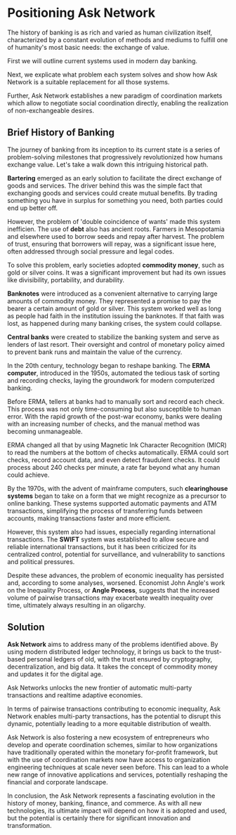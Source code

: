 # Positioning Ask Network

The history of banking is as rich and varied as human civilization itself, characterized by a constant evolution of methods and mediums to fulfill one of humanity's most basic needs: the exchange of value.

First we will outline current systems used in modern day banking.

Next, we explicate what problem each system solves and show how Ask Network is a suitable replacement for all those systems.

Further, Ask Network establishes a new paradigm of coordination markets which allow to negotiate social coordination directly, enabling the realization of non-exchangeable desires.

## Brief History of Banking

The journey of banking from its inception to its current state is a series of problem-solving milestones that progressively revolutionized how humans exchange value. Let's take a walk down this intriguing historical path.

**Bartering** emerged as an early solution to facilitate the direct exchange of goods and services. The driver behind this was the simple fact that exchanging goods and services could create mutual benefits. By trading something you have in surplus for something you need, both parties could end up better off.

However, the problem of 'double coincidence of wants' made this system inefficien. The use of **debt** also has ancient roots. Farmers in Mesopotamia and elsewhere used to borrow seeds and repay after harvest. The problem of trust, ensuring that borrowers will repay, was a significant issue here, often addressed through social pressure and legal codes.

To solve this problem, early societies adopted **commodity money**, such as gold or silver coins. It was a significant improvement but had its own issues like divisibility, portability, and durability.

**Banknotes** were introduced as a convenient alternative to carrying large amounts of commodity money. They represented a promise to pay the bearer a certain amount of gold or silver. This system worked well as long as people had faith in the institution issuing the banknotes. If that faith was lost, as happened during many banking crises, the system could collapse.

**Central banks** were created to stabilize the banking system and serve as lenders of last resort. Their oversight and control of monetary policy aimed to prevent bank runs and maintain the value of the currency.

In the 20th century, technology began to reshape banking. The **ERMA computer**, introduced in the 1950s, automated the tedious task of sorting and recording checks, laying the groundwork for modern computerized banking.

Before ERMA, tellers at banks had to manually sort and record each check. This process was not only time-consuming but also susceptible to human error. With the rapid growth of the post-war economy, banks were dealing with an increasing number of checks, and the manual method was becoming unmanageable.

ERMA changed all that by using Magnetic Ink Character Recognition (MICR) to read the numbers at the bottom of checks automatically. ERMA could sort checks, record account data, and even detect fraudulent checks. It could process about 240 checks per minute, a rate far beyond what any human could achieve.

By the 1970s, with the advent of mainframe computers, such **clearinghouse systems** began to take on a form that we might recognize as a precursor to online banking. These systems supported automatic payments and ATM transactions, simplifying the process of transferring funds between accounts, making transactions faster and more efficient.

However, this system also had issues, especially regarding international transactions. The **SWIFT** system was established to allow secure and reliable international transactions, but it has been criticized for its centralized control, potential for surveillance, and vulnerability to sanctions and political pressures.

Despite these advances, the problem of economic inequality has persisted and, according to some analyses, worsened. Economist John Angle's work on the Inequality Process, or **Angle Process**, suggests that the increased volume of pairwise transactions may exacerbate wealth inequality over time, ultimately always resulting in an oligarchy.

## Solution

**Ask Network** aims to address many of the problems identified above. By using modern distributed ledger technology, it brings us back to the trust-based personal ledgers of old, with the trust ensured by cryptography, decentralization, and big data. It takes the concept of commodity money and updates it for the digital age.

Ask Networks unlocks the new frontier of automatic multi-party transactions and realtime adaptive economies.

In terms of pairwise transactions contributing to economic inequality, Ask Network enables multi-party transactions, has the potential to disrupt this dynamic, potentially leading to a more equitable distribution of wealth.

Ask Network is also fostering a new ecosystem of entrepreneurs who develop and operate coordination schemes, similar to how organizations have traditionally operated within the monetary for-profit framework, but with the use of coordination markets now have access to organization engineering techniques at scale never seen before. This can lead to a whole new range of innovative applications and services, potentially reshaping the financial and corporate landscape.

In conclusion, the Ask Network represents a fascinating evolution in the history of money, banking, finance, and commerce. As with all new technologies, its ultimate impact will depend on how it is adopted and used, but the potential is certainly there for significant innovation and transformation.
